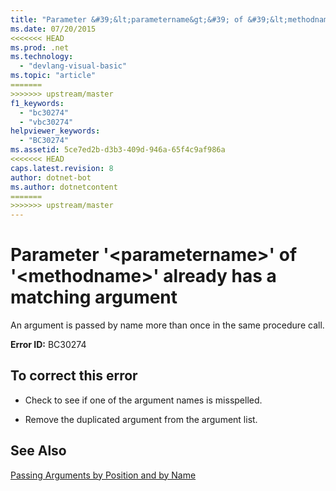 ```yaml
---
title: "Parameter &#39;&lt;parametername&gt;&#39; of &#39;&lt;methodname&gt;&#39; already has a matching argument"
ms.date: 07/20/2015
<<<<<<< HEAD
ms.prod: .net
ms.technology: 
  - "devlang-visual-basic"
ms.topic: "article"
=======
>>>>>>> upstream/master
f1_keywords: 
  - "bc30274"
  - "vbc30274"
helpviewer_keywords: 
  - "BC30274"
ms.assetid: 5ce7ed2b-d3b3-409d-946a-65f4c9af986a
<<<<<<< HEAD
caps.latest.revision: 8
author: dotnet-bot
ms.author: dotnetcontent
=======
>>>>>>> upstream/master
---
```

# Parameter &#39;&lt;parametername&gt;&#39; of &#39;&lt;methodname&gt;&#39; already has a matching argument
An argument is passed by name more than once in the same procedure call.  
  
 **Error ID:** BC30274  
  
## To correct this error  
  
-   Check to see if one of the argument names is misspelled.  
  
-   Remove the duplicated argument from the argument list.  
  
## See Also  
 [Passing Arguments by Position and by Name](../../visual-basic/programming-guide/language-features/procedures/passing-arguments-by-position-and-by-name.md)
